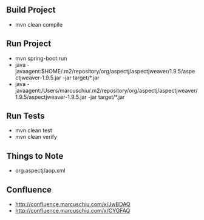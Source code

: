 ## Build Project
- mvn clean compile

## Run Project
- mvn spring-boot:run
- java -javaagent:$HOME/.m2/repository/org/aspectj/aspectjweaver/1.9.5/aspectjweaver-1.9.5.jar -jar target/*.jar
- java -javaagent:/Users/marcuschiu/.m2/repository/org/aspectj/aspectjweaver/1.9.5/aspectjweaver-1.9.5.jar -jar target/*.jar

## Run Tests
- mvn clean test
- mvn clean verify

## Things to Note
- org.aspectj/aop.xml

## Confluence
- http://confluence.marcuschiu.com/x/JwBDAQ
- http://confluence.marcuschiu.com/x/CYGFAQ